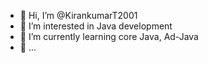 - 👋 Hi, I’m @KirankumarT2001
- 👀 I’m interested in Java development
- 🌱 I’m currently learning  core Java, Ad-Java
- 💞️  ...

<!---
KirankumarT2001/KirankumarT2001 is a ✨ special ✨ repository because its `README.md` (this file) appears on your GitHub profile.
You can click the Preview link to take a look at your changes.
--->
